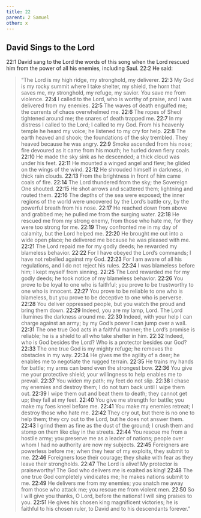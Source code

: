 ```yaml
---
title: 22
parent: 2 Samuel
other: x
---
```


## David Sings to the Lord

<a name="22:1">22:1</a> David sang to the Lord the words of this song when the Lord rescued him from the power of all his enemies, including Saul. <a name="22:2">22:2</a> He said:

> “The Lord is my high ridge, my stronghold, my deliverer.
> <a name="22:3">22:3</a> My God is my rocky summit where I take shelter,
> my shield, the horn that saves me, my stronghold,
> my refuge, my savior. You save me from violence.
> <a name="22:4">22:4</a> I called to the Lord, who is worthy of praise,
> and I was delivered from my enemies.
> <a name="22:5">22:5</a> The waves of death engulfed me;
> the currents of chaos overwhelmed me.
> <a name="22:6">22:6</a> The ropes of Sheol tightened around me;
> the snares of death trapped me.
> <a name="22:7">22:7</a> In my distress I called to the Lord;
> I called to my God.
> From his heavenly temple he heard my voice;
> he listened to my cry for help.
> <a name="22:8">22:8</a> The earth heaved and shook;
> the foundations of the sky trembled.
> They heaved because he was angry.
> <a name="22:9">22:9</a> Smoke ascended from his nose;
> fire devoured as it came from his mouth;
> he hurled down fiery coals.
> <a name="22:10">22:10</a> He made the sky sink as he descended;
> a thick cloud was under his feet.
> <a name="22:11">22:11</a> He mounted a winged angel and flew;
> he glided on the wings of the wind.
> <a name="22:12">22:12</a> He shrouded himself in darkness,
> in thick rain clouds.
> <a name="22:13">22:13</a> From the brightness in front of him
> came coals of fire.
> <a name="22:14">22:14</a> The Lord thundered from the sky;
> the Sovereign One shouted.
> <a name="22:15">22:15</a> He shot arrows and scattered them;
> lightning and routed them.
> <a name="22:16">22:16</a> The depths of the sea were exposed;
> the inner regions of the world were uncovered
> by the Lord’s battle cry,
> by the powerful breath from his nose.
> <a name="22:17">22:17</a> He reached down from above and grabbed me;
> he pulled me from the surging water.
> <a name="22:18">22:18</a> He rescued me from my strong enemy,
> from those who hate me,
> for they were too strong for me.
> <a name="22:19">22:19</a> They confronted me in my day of calamity,
> but the Lord helped me.
> <a name="22:20">22:20</a> He brought me out into a wide open place;
> he delivered me because he was pleased with me.
> <a name="22:21">22:21</a> The Lord repaid me for my godly deeds;
> he rewarded my blameless behavior.
> <a name="22:22">22:22</a> For I have obeyed the Lord’s commands;
> I have not rebelled against my God.
> <a name="22:23">22:23</a> For I am aware of all his regulations,
> and I do not reject his rules.
> <a name="22:24">22:24</a> I was blameless before him;
> I kept myself from sinning.
> <a name="22:25">22:25</a> The Lord rewarded me for my godly deeds;
> he took notice of my blameless behavior.
> <a name="22:26">22:26</a> You prove to be loyal to one who is faithful;
> you prove to be trustworthy to one who is innocent.
> <a name="22:27">22:27</a> You prove to be reliable to one who is blameless,
> but you prove to be deceptive to one who is perverse.
> <a name="22:28">22:28</a> You deliver oppressed people,
> but you watch the proud and bring them down.
> <a name="22:29">22:29</a> Indeed, you are my lamp, Lord.
> The Lord illumines the darkness around me.
> <a name="22:30">22:30</a> Indeed, with your help I can charge against an army;
> by my God’s power I can jump over a wall.
> <a name="22:31">22:31</a> The one true God acts in a faithful manner;
> the Lord’s promise is reliable;
> he is a shield to all who take shelter in him.
> <a name="22:32">22:32</a> Indeed, who is God besides the Lord?
> Who is a protector besides our God?
> <a name="22:33">22:33</a> The one true God is my mighty refuge;
> he removes the obstacles in my way.
> <a name="22:34">22:34</a> He gives me the agility of a deer;
> he enables me to negotiate the rugged terrain.
> <a name="22:35">22:35</a> He trains my hands for battle;
> my arms can bend even the strongest bow.
> <a name="22:36">22:36</a> You give me your protective shield;
> your willingness to help enables me to prevail.
> <a name="22:37">22:37</a> You widen my path;
> my feet do not slip.
> <a name="22:38">22:38</a> I chase my enemies and destroy them;
> I do not turn back until I wipe them out.
> <a name="22:39">22:39</a> I wipe them out and beat them to death;
> they cannot get up;
> they fall at my feet.
> <a name="22:40">22:40</a> You give me strength for battle;
> you make my foes kneel before me.
> <a name="22:41">22:41</a> You make my enemies retreat;
> I destroy those who hate me.
> <a name="22:42">22:42</a> They cry out, but there is no one to help them;
> they cry out to the Lord, but he does not answer them.
> <a name="22:43">22:43</a> I grind them as fine as the dust of the ground;
> I crush them and stomp on them like clay in the streets.
> <a name="22:44">22:44</a> You rescue me from a hostile army;
> you preserve me as a leader of nations;
> people over whom I had no authority are now my subjects.
> <a name="22:45">22:45</a> Foreigners are powerless before me;
> when they hear of my exploits, they submit to me.
> <a name="22:46">22:46</a> Foreigners lose their courage;
> they shake with fear as they leave their strongholds.
> <a name="22:47">22:47</a> The Lord is alive!
> My protector is praiseworthy!
> The God who delivers me is exalted as king!
> <a name="22:48">22:48</a> The one true God completely vindicates me;
> he makes nations submit to me.
> <a name="22:49">22:49</a> He delivers me from my enemies;
> you snatch me away from those who attack me;
> you rescue me from violent men.
> <a name="22:50">22:50</a> So I will give you thanks, O Lord, before the nations!
> I will sing praises to you.
> <a name="22:51">22:51</a> He gives his chosen king magnificent victories;
> he is faithful to his chosen ruler,
> to David and to his descendants forever.”

